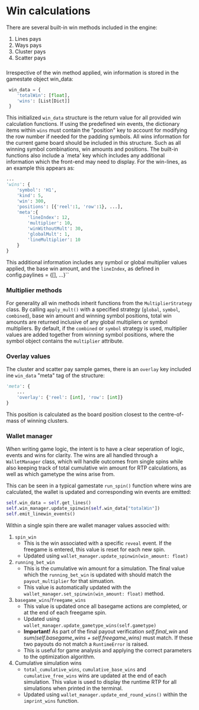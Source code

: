 # Win calculations

There are several built-in win methods included in the engine:

1. Lines pays
2. Ways pays
3. Cluster pays
4. Scatter pays

### 
Irrespective of the win method applied, win information is stored in the gamestate object win_data:
```python
 win_data = {
    'totalWin': [float],
    'wins': [List[Dict]]
 }
```
This initialized `win_data` structure is the return value for all provided win calculation functions. If using the predefined win events, the dictionary items within `wins` must contain the "position" key to account for modifying the row number if needed for the padding symbols. All wins information for the current game board should be included in this structure. Such as all winning symbol combinations, win amounts and positions. The built-in functions also include a `meta' key which includes any additional information which the front-end may need to display. For the win-lines, as an example this appears as:
```python
...
'wins': {
    'symbol': 'H1',
    'kind': 5,
    'win': 300,
    'positions': [{'reel':1, 'row':1}, ...],
    'meta':{
        'lineIndex': 12,
        'multiplier': 10,
        'winWithoutMult': 30,
        'globalMult': 1,
        'lineMultiplier': 10
    }
}
```
This additional information includes any symbol or global multiplier values applied, the base win amount, and the `lineIndex`, as defined in config.paylines = {[], ...}``

### Multiplier methods

For generality all win methods inherit functions from the `MultiplierStrategy` class. By calling `apply_mult()` with a specified strategy (`global`, `symbol`, `combined`), base win amount and winning symbol positions, total win amounts are returned inclusive of any global multipliers or symbol multipliers. By default, if the `combined` or `symbol` strategy is used, multiplier values are added together from winning symbol positions, where the symbol object contains the `multiplier` attribute.

### Overlay values

The cluster and scatter pay sample games, there is an `overlay` key included ine `win_data` "meta" tag of the structure:
```python
'meta': {
    ...
    'overlay': {'reel': [int], 'row': [int]}
}
```
This position is calculated as the board position closest to the  centre-of-mass of winning clusters.

### Wallet manager

When writing game logic, the intent is to have a clear seperation of logic, events and wins for clarity. The wins are all handled through a `WalletManager` class, which will handle outcomes from single spins while also keeping track of total cumulative win amount for RTP calculations, as well as which gametype the wins arise from.

This can be seen in a typical gamestate `run_spin()` function where wins are calculated, the wallet is updated and corresponding win events are emitted:
```python
self.win_data = self.get_lines()
self.win_manager.update_spinwin(self.win_data["totalWin"])
self.emit_linewin_events()
```

Within a single spin there are wallet manager values associed with:

1. `spin_win` 
    * This is the win associated with a specific `reveal` event. If the freegame is entered, this value is reset for each new spin. 
    * Updated using `wallet_manager.update_spinwin(win_amount: float)`
2. `running_bet_win`
    * This is the cumulative win amount for a simulation. The final value which the `running_bet_win` is updated with should match the `payout_multiplier` for that simuation. 
    * This value is automatically updated with the `wallet_manager.set_spinwin(win_amount: float)` method.
3. `basegame_wins`/`freegame_wins`
    * This value is updated once all basegame actions are completed, or at the end of each freegame spin.
    * Updated using `wallet_manager.update_gametype_wins(self.gametype)`
    * **Important!** As part of the final payout verification *self.final_win* and *sum(self.basegame_wins + self.freegame_wins)* must match. If these two payouts do not match a `RuntimeError` is raised. 
    * This is useful for game analysis and applying the correct parameters to the optimization algorithm. 
4. Cumulative simulation wins
    * `total_cumulative_wins`, `cumulative_base_wins` and `cumulative_free_wins` wins are updated at the end of each simulation. This value is used to display the runtime RTP for all simulations when printed in the terminal.
    * Updated using `wallet_manager.update_end_round_wins()` within the `imprint_wins` function.
